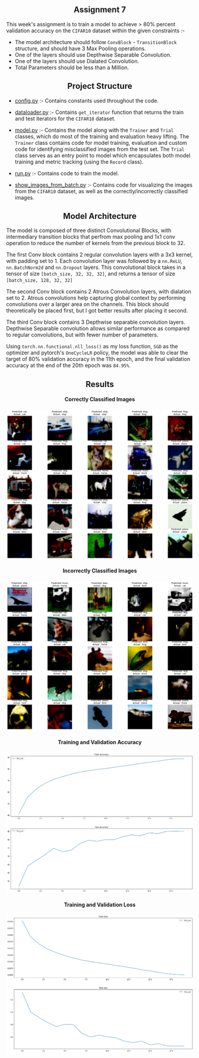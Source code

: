 <h2 align = 'center'> Assignment 7</h2>

This week's assignment is to train a model to achieve > 80% percent validation accuracy on the `CIFAR10` dataset within the given constraints :- 

 * The model architecture should follow `ConvBlock` - `TransitionBlock` structure, and should have 3 Max Pooling operations.
 * One of the layers should use Depthwise Separable Convolution.
 * One of the layers should use Dialated Convolution. 
 * Total Parameters should be less than a Million.

<h2 align = 'center'> Project Structure </h2>

* [config.py](config.py) :- Contains constants used throughout the code. 
* [dataloader.py](data_loader.py) :- Contains `get_iterator` function that returns the train and test iterators for the `CIFAR10` dataset.

* [model.py](model.py) :- Contains the model along with the `Trainer` and `Trial` classes, which do most of the training and evaluation heavy lifting. The `Trainer` class contains code for model training, evaluation and custom code for identifying misclassified images from the test set. The `Trial` class serves as an entry point to model which encapsulates both model training and metric tracking (using the `Record` class). 
* [run.py](run.py) :- Contains code to train the model.

* [show_images_from_batch.py](show_images_from_batch.py) :- Contains code for visualizing the images from the `CIFAR10` dataset, as well as the correctly/incorrectly classified images.  


<h2 align = 'center'>  Model Architecture </h2>

The model is composed of three distinct Convolutional Blocks, with intermediary transition blocks that perfrom max pooling and 1x1 conv operation to reduce the number of kernels from the previous block to 32.

The first Conv block contains 2 regular convolution layers with a 3x3 kernel, with padding set to 1. Each convolution layer was followed by a `nn.ReLU`, `nn.BatchNorm2d` and `nn.Dropout` layers. This convolutional block takes in a tensor of size `[batch_size, 32, 32, 32]`, and returns a tensor of size `[batch_size, 128, 32, 32]`

The second Conv block contains 2 Atrous Convolution layers, with dialation set to 2. Atrous convolutions help capturing global context by performing convolutions over a larger area on the channels. This block should theoretically be placed first, but I got better results after placing it second. 

The third Conv block contains 3 Depthwise separable convolution layers. Depthwise Separable convolution allows similar performance as compared to regular convolutions, but with fewer number of parameters. 

Using `torch.nn.functional.nll_loss()` as my loss function, `SGD` as the optimizer and pytorch's `OneCycleLR` policy, the model was able to clear the target of 80% validation accuracy in the 11th epoch, and the final validation accuracy at the end of the 20th epoch was `84.95%`. 


<h2 align = 'center'>  Results </h2>

<h4 align = 'center'>   Correctly Classified Images </h4>

![](images/correctly_classified_images.png)

<h4 align = 'center'>   Incorrectly Classified Images </h4>

![](images/misclassified_images.png)

<h4 align = 'center'>   Training and Validation Accuracy </h4>

![](images/summary_plot_for_runs_acc.png)

<h4 align = 'center'>   Training and Validation Loss </h4>

![](images/summary_plot_for_runs_loss.png)